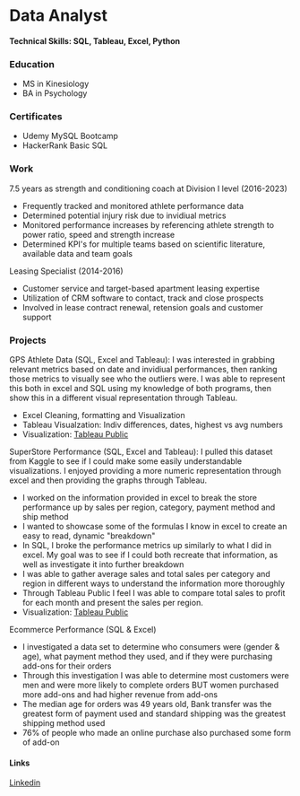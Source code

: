 # Data Analyst

#### Technical Skills: SQL, Tableau, Excel, Python

### Education
- MS in Kinesiology
- BA in Psychology

### Certificates
- Udemy MySQL Bootcamp 
- HackerRank Basic SQL

### Work
7.5 years as strength and conditioning coach at Division I level (2016-2023)
- Frequently tracked and monitored athlete performance data
- Determined potential injury risk due to invidiual metrics
- Monitored performance increases by referencing athlete strength to power ratio, speed and strength increase
- Determined KPI's for multiple teams based on scientific literature, available data and team goals

Leasing Specialist (2014-2016)
- Customer service and target-based apartment leasing expertise
- Utilization of CRM software to contact, track and close prospects
- Involved in lease contract renewal, retension goals and customer support

### Projects
GPS Athlete Data (SQL, Excel and Tableau):
I was interested in grabbing relevant metrics based on date and invidiual performances, then ranking those metrics to visually see who the outliers were. I was able to represent this both in excel and SQL using my knowledge of both programs, then show this in a different visual representation through Tableau.
- Excel Cleaning, formatting and Visualization
- Tableau Visualzation: Indiv differences, dates, highest vs avg numbers
- Visualization: [Tableau Public](https://public.tableau.com/app/profile/collin.maccabe/viz/GPSPractice/Dashboard1)

SuperStore Performance (SQL, Excel and Tableau):
I pulled this dataset from Kaggle to see if I could make some easily understandable visualizations. I enjoyed providing a more numeric representation through excel and then providing the graphs through Tableau.
- I worked on the information provided in excel to break the store performance up by sales per region, category, payment method and ship method
- I wanted to showcase some of the formulas I know in excel to create an easy to read, dynamic "breakdown"
- In SQL, I broke the performance metrics up similarly to what I did in excel. My goal was to see if I could both recreate that information, as well as investigate it into further breakdown
- I was able to gather average sales and total sales per category and region in different ways to understand the information more thoroughly
- Through Tableau Public I feel I was able to compare total sales to profit for each month and present the sales per region. 
- Visualization: [Tableau Public](https://public.tableau.com/app/profile/collin.maccabe/viz/SuperStore_17265880357230/Dashboard1)

Ecommerce Performance (SQL & Excel)
- I investigated a data set to determine who consumers were (gender & age), what payment method they used, and if they were purchasing add-ons for their orders
- Through this investigation I was able to determine most customers were men and were more likely to complete orders BUT women purchased more add-ons and had higher revenue from add-ons
- The median age for orders was 49 years old, Bank transfer was the greatest form of payment used and standard shipping was the greatest shipping method used
- 76% of people who made an online purchase also purchased some form of add-on

#### Links
[Linkedin](https://www.linkedin.com/in/collin-maccabe-a7a26551/)

